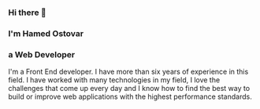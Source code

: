 
<!-- [![Header](https://raw.githubusercontent.com/aprin1991/aprin1991/main/icon/gh-bannner-light.png "Header")](https://some-url.dev/) -->

### Hi there 👋
### I'm Hamed Ostovar
### a Web Developer
I'm a Front End developer. I have more than six years of experience in this field. I have worked with many technologies in my field, I love the challenges that come up every day and I know how to find the best way to build or improve web applications with the highest performance standards.


<!-- ![<LinkedIn>](https://raw.githubusercontent.com/aprin1991/aprin1991/main/icon/gh-bannner-light.png) -->

<!--   ![github](https://img.shields.io/badge/GitHub-000000?style=for-the-badge&logo=GitHub&logoColor=white)] -->
<!--
**aprin1991/aprin1991** is a ✨ _special_ ✨ repository because its `README.md` (this file) appears on your GitHub profile.

Here are some ideas to get you started:

- 🔭 I’m currently working on ...
- 🌱 I’m currently learning ...
- 👯 I’m looking to collaborate on ...
- 🤔 I’m looking for help with ...
- 💬 Ask me about ...
- 📫 How to reach me: ...
- 😄 Pronouns: ...
- ⚡ Fun fact: ...
-->
